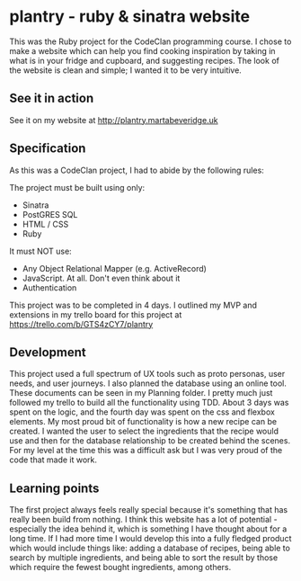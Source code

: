 # plantry - ruby & sinatra website

This was the Ruby project for the CodeClan programming course. I chose to make a website which can help you find cooking inspiration by taking in what is in your fridge and cupboard, and suggesting recipes. The look of the website is clean and simple; I wanted it to be very intuitive.  

## See it in action
See it on my website at http://plantry.martabeveridge.uk

## Specification
As this was a CodeClan project, I had to abide by the following rules:

The project must be built using only:
- Sinatra
- PostGRES SQL
- HTML / CSS
- Ruby

It must NOT use:
- Any Object Relational Mapper (e.g. ActiveRecord)
- JavaScript. At all. Don't even think about it
- Authentication

This project was to be completed in 4 days. I outlined my MVP and extensions in my trello board for this project at https://trello.com/b/GTS4zCY7/plantry

## Development
This project used a full spectrum of UX tools such as proto personas, user needs, and user journeys. I also planned the database using an online tool. These documents can be seen in my Planning folder. I pretty much just followed my trello to build all the functionality using TDD. About 3 days was spent on the logic, and the fourth day was spent on the css and flexbox elements. My most proud bit of functionality is how a new recipe can be created. I wanted the user to select the ingredients that the recipe would use and then for the database relationship to be created behind the scenes. For my level at the time this was a difficult ask but I was very proud of the code that made it work.

## Learning points
The first project always feels really special because it's something that has really been build from nothing. I think this website has a lot of potential - especially the idea behind it, which is something I have thought about for a long time. If I had more time I would develop this into a fully fledged product which would include things like: adding a database of recipes, being able to search by multiple ingredients, and being able to sort the result by those which require the fewest bought ingredients, among others.

